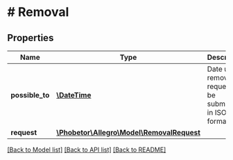 # # Removal

## Properties

Name | Type | Description | Notes
------------ | ------------- | ------------- | -------------
**possible_to** | [**\DateTime**](\DateTime.md) | Date until a removal request can be submitted in ISO 8601 format |
**request** | [**\Phobetor\Allegro\Model\RemovalRequest**](RemovalRequest.md) |  | [optional]

[[Back to Model list]](../../README.md#models) [[Back to API list]](../../README.md#endpoints) [[Back to README]](../../README.md)
